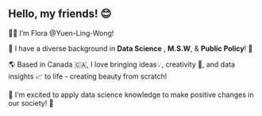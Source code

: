## Hello, my friends! 😊

👋🏻 I’m Flora @Yuen-Ling-Wong!

🌿 I have a diverse background in **Data Science** , **M.S.W**, & **Public Policy**! 🔭

🌎 Based in Canada 🇨🇦, I love bringing ideas💡, creativity 🎨, and data insights 📈 to life - creating beauty from scratch!

🌈 I'm excited to apply data science knowledge to make positive changes in our society! 🥰

<!--
**Yuen-Ling-Wong/Yuen-Ling-Wong** is a ✨ _special_ ✨ repository because its `README.md` (this file) appears on your GitHub profile.

Here are some ideas to get you started:

- 🔭 I’m currently working on ...
- 🌱 I’m currently learning ...
- 👯 I’m looking to collaborate on ...
- 🤔 I’m looking for help with ...
- 💬 Ask me about ...
- 📫 How to reach me: ...
- 😄 Pronouns: ...
- ⚡ Fun fact: ...
-->
